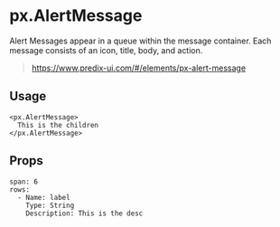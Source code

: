 # px.AlertMessage
Alert Messages appear in a queue within the message container. Each message consists of an icon, title, body, and action.

> https://www.predix-ui.com/#/elements/px-alert-message

## Usage

```react
<px.AlertMessage>
  This is the children
</px.AlertMessage>
```


## Props

```table
span: 6
rows:
  - Name: label
    Type: String
    Description: This is the desc
```
